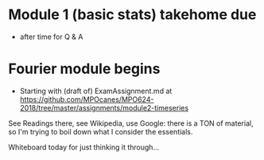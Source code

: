 # Module 1 (basic stats) takehome due 
  - after time for Q & A 

# Fourier module begins

  - Starting with (draft of) ExamAssignment.md at 
https://github.com/MPOcanes/MPO624-2018/tree/master/assignments/module2-timeseries

See Readings there, see Wikipedia, use Google: there is a TON of material, so I'm trying to boil down what I consider the essentials. 

Whiteboard today for just thinking it through... 
